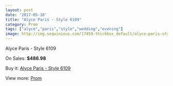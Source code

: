 ```yaml
---
layout: post
date: '2017-05-18'
title: "Alyce Paris - Style 6109"
category: Prom
tags: ["alyce","paris","style","wedding","evening"]
image: http://img.sequinious.com/17459-thickbox_default/alyce-paris-style-6109.jpg
---
```

Alyce Paris - Style 6109

On Sales: **$486.98**
<a href="https://www.sequinious.com/prom/8235-alyce-paris-style-6109.html"><amp-img layout="responsive" width="600" height="600" src="//img.sequinious.com/17459-thickbox_default/alyce-paris-style-6109.jpg" alt="Alyce Paris - Style 6109 0" /></a>
<a href="https://www.sequinious.com/prom/8235-alyce-paris-style-6109.html"><amp-img layout="responsive" width="600" height="600" src="//img.sequinious.com/17460-thickbox_default/alyce-paris-style-6109.jpg" alt="Alyce Paris - Style 6109 1" /></a>

Buy it: [Alyce Paris - Style 6109](https://www.sequinious.com/prom/8235-alyce-paris-style-6109.html "Alyce Paris - Style 6109")

View more: [Prom](https://www.sequinious.com/7-prom "Prom")